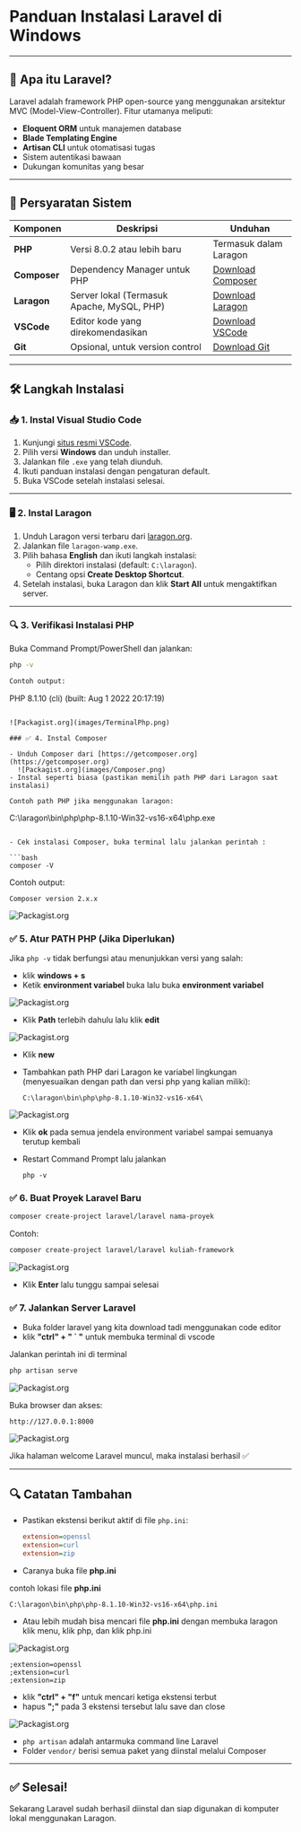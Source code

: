 # Panduan Instalasi Laravel di Windows

----

## 🚀 Apa itu Laravel?
Laravel adalah framework PHP open-source yang menggunakan arsitektur MVC (Model-View-Controller). Fitur utamanya meliputi:
- **Eloquent ORM** untuk manajemen database
- **Blade Templating Engine**
- **Artisan CLI** untuk otomatisasi tugas
- Sistem autentikasi bawaan
- Dukungan komunitas yang besar

---

## 🔧 Persyaratan Sistem
| Komponen         | Deskripsi                                                                 | Unduhan                                    |
|------------------|---------------------------------------------------------------------------|--------------------------------------------|
| **PHP**          | Versi 8.0.2 atau lebih baru                                              | Termasuk dalam Laragon                    |
| **Composer**     | Dependency Manager untuk PHP                                             | [Download Composer](https://getcomposer.org) |
| **Laragon**      | Server lokal (Termasuk Apache, MySQL, PHP)                               | [Download Laragon](https://laragon.org)   |
| **VSCode**       | Editor kode yang direkomendasikan                                        | [Download VSCode](https://code.visualstudio.com) |
| **Git**          | Opsional, untuk version control                                          | [Download Git](https://git-scm.com)       |

---

## 🛠 Langkah Instalasi

### 📥 1. Instal Visual Studio Code
1. Kunjungi [situs resmi VSCode](https://code.visualstudio.com).
2. Pilih versi **Windows** dan unduh installer.
3. Jalankan file `.exe` yang telah diunduh.
4. Ikuti panduan instalasi dengan pengaturan default.
5. Buka VSCode setelah instalasi selesai.

---

### 🖥 2. Instal Laragon
1. Unduh Laragon versi terbaru dari [laragon.org](https://laragon.org).
2. Jalankan file `laragon-wamp.exe`.
3. Pilih bahasa **English** dan ikuti langkah instalasi:
   - Pilih direktori instalasi (default: `C:\laragon`).
   - Centang opsi **Create Desktop Shortcut**.
4. Setelah instalasi, buka Laragon dan klik **Start All** untuk mengaktifkan server.

---

### 🔍 3. Verifikasi Instalasi PHP
Buka Command Prompt/PowerShell dan jalankan:
```bash
php -v

Contoh output:

```
PHP 8.1.10 (cli) (built: Aug  1 2022 20:17:19)
```

![Packagist.org](images/TerminalPhp.png)

### ✅ 4. Instal Composer

- Unduh Composer dari [https://getcomposer.org](https://getcomposer.org)
  ![Packagist.org](images/Composer.png)
- Instal seperti biasa (pastikan memilih path PHP dari Laragon saat instalasi)

Contoh path PHP jika menggunakan laragon:

```
C:\laragon\bin\php\php-8.1.10-Win32-vs16-x64\php.exe
```

- Cek instalasi Composer, buka terminal lalu jalankan perintah :

```bash
composer -V
```

Contoh output:

```
Composer version 2.x.x
```

![Packagist.org](images/TerminalComposer.png)

### ✅ 5. Atur PATH PHP (Jika Diperlukan)

Jika `php -v` tidak berfungsi atau menunjukkan versi yang salah:

- klik **windows + s**
- Ketik **environment variabel** buka lalu buka **environment variabel**

![Packagist.org](images/Environment.png)

- Klik **Path** terlebih dahulu lalu klik **edit**

![Packagist.org](images/Environment2.png)

- Klik **new**

- Tambahkan path PHP dari Laragon ke variabel lingkungan (menyesuaikan dengan path dan versi php yang kalian miliki):

  ```
  C:\laragon\bin\php\php-8.1.10-Win32-vs16-x64\
  ```

![Packagist.org](images/Environment3.png)

- Klik **ok** pada semua jendela environment variabel sampai semuanya terutup kembali

- Restart Command Prompt lalu jalankan

  ```
  php -v
  ```

### ✅ 6. Buat Proyek Laravel Baru

```bash
composer create-project laravel/laravel nama-proyek
```

Contoh:

```bash
composer create-project laravel/laravel kuliah-framework
```

![Packagist.org](images/InstallLaravel.png)

- Klik **Enter** lalu tunggu sampai selesai

### ✅ 7. Jalankan Server Laravel

- Buka folder laravel yang kita download tadi menggunakan code editor
- klik **"ctrl" + " ` "** untuk membuka terminal di vscode

Jalankan perintah ini di terminal

```bash
php artisan serve
```

![Packagist.org](images/JalankanLaravel.png)

Buka browser dan akses:

```
http://127.0.0.1:8000
```

![Packagist.org](images/JalankanLaravel2.png)

Jika halaman welcome Laravel muncul, maka instalasi berhasil ✅

---

## 🔍 Catatan Tambahan

- Pastikan ekstensi berikut aktif di file `php.ini`:
  ```ini
  extension=openssl
  extension=curl
  extension=zip
  ```
- Caranya buka file **php.ini**

contoh lokasi file **php.ini**

```
C:\laragon\bin\php\php-8.1.10-Win32-vs16-x64\php.ini
```

- Atau lebih mudah bisa mencari file **php.ini** dengan membuka laragon klik menu, klik php, dan klik php.ini

![Packagist.org](images/phpini.png)

```
;extension=openssl
;extension=curl
;extension=zip
```

- klik **"ctrl" + "f"** untuk mencari ketiga ekstensi terbut
- hapus **";"** pada 3 ekstensi tersebut lalu save dan close

![Packagist.org](images/phpini2.png)

- `php artisan` adalah antarmuka command line Laravel
- Folder `vendor/` berisi semua paket yang diinstal melalui Composer

---

## ✅ Selesai!

Sekarang Laravel sudah berhasil diinstal dan siap digunakan di komputer lokal menggunakan Laragon.
